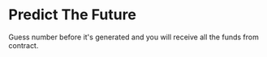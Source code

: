 # Predict The Future

Guess number before it's generated and you will receive all the funds from contract.
